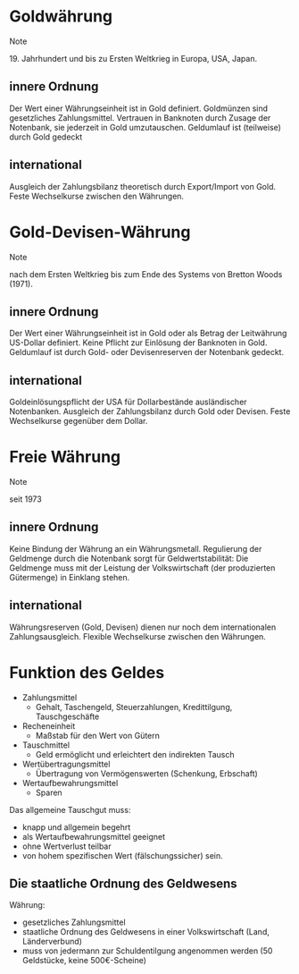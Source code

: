 # Goldwährung

> [!note]
> 19\. Jahrhundert und bis zu Ersten Weltkrieg in Europa, USA, Japan.

## innere Ordnung
Der Wert einer Währungseinheit ist in Gold definiert. Goldmünzen sind gesetzliches Zahlungsmittel. Vertrauen in Banknoten durch Zusage der Notenbank, sie jederzeit in Gold umzutauschen. Geldumlauf ist (teilweise) durch Gold gedeckt

## international
Ausgleich der Zahlungsbilanz theoretisch durch Export/Import von Gold. Feste Wechselkurse zwischen den Währungen.

# Gold-Devisen-Währung

> [!note]
> nach dem Ersten Weltkrieg bis zum Ende des Systems von Bretton Woods (1971).

## innere Ordnung
Der Wert einer Währungseinheit ist in Gold oder als Betrag der Leitwährung US-Dollar definiert. Keine Pflicht zur Einlösung der Banknoten in Gold. Geldumlauf ist durch Gold- oder Devisenreserven der Notenbank gedeckt.

## international
Goldeinlösungspflicht der USA für Dollarbestände ausländischer Notenbanken. Ausgleich der Zahlungsbilanz durch Gold oder Devisen. Feste Wechselkurse gegenüber dem Dollar.

# Freie Währung

> [!note]
> seit 1973

## innere Ordnung
Keine Bindung der Währung an ein Währungsmetall. Regulierung der Geldmenge durch die Notenbank sorgt für Geldwertstabilität: Die Geldmenge muss mit der Leistung der Volkswirtschaft (der produzierten Gütermenge) in Einklang stehen.

## international
Währungsreserven (Gold, Devisen) dienen nur noch dem internationalen Zahlungsausgleich. Flexible Wechselkurse zwischen den Währungen.

# Funktion des Geldes

- Zahlungsmittel
	- Gehalt, Taschengeld, Steuerzahlungen, Kredittilgung, Tauschgeschäfte
- Recheneinheit
	- Maßstab für den Wert von Gütern
- Tauschmittel
	- Geld ermöglicht und erleichtert den indirekten Tausch
- Wertübertragungsmittel
	- Übertragung von Vermögenswerten (Schenkung, Erbschaft)
- Wertaufbewahrungsmittel
	- Sparen

Das allgemeine Tauschgut muss:
- knapp und allgemein begehrt
- als Wertaufbewahrungsmittel geeignet
- ohne Wertverlust teilbar
- von hohem spezifischen Wert (fälschungssicher)
sein.

## Die staatliche Ordnung des Geldwesens
Währung:
- gesetzliches Zahlungsmittel
- staatliche Ordnung des Geldwesens in einer Volkswirtschaft (Land, Länderverbund)
- muss von jedermann zur Schuldentilgung angenommen werden (50 Geldstücke, keine 500€-Scheine)
